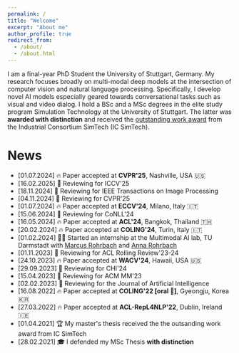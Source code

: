 ```yaml
---
permalink: /
title: "Welcome"
excerpt: "About me"
author_profile: true
redirect_from: 
  - /about/
  - /about.html
---
```


I am a final-year PhD Student the University of Stuttgart, Germany. My research focuses broadly on multi-modal deep models at the intersection of computer vision and natural language processing. Specifically, I develop novel AI models especially geared towards conversational tasks such as visual and video dialog.
I hold a BSc and a MSc degrees in the elite study program Simulation Technology at the University of Stuttgart. The latter was **awarded with distinction** and received the [outstanding work award](https://www.simtech.uni-stuttgart.de/press/IC-SimTech-honors-outstanding-theses-00001/) from the Industrial Consortium SimTech (IC SimTech).

News
======
* [01.07.2024] 🔥 Paper accepted at **CVPR'25**, Nashville, USA 🇺🇸
* [16.02.2025] 📜 Reviewing for ICCV'25
* [18.11.2024] 📜 Reviewing for IEEE Transactions on Image Processing
* [04.11.2024] 📜 Reviewing for CVPR'25
* [01.07.2024] 🔥 Paper accepted at **ECCV'24**, Milano, Italy 🇮🇹
* [15.06.2024] 📜 Reviewing for CoNLL'24
* [16.05.2024] 🔥 Paper accepted at **ACL'24**, Bangkok, Thailand 🇹🇭
* [20.02.2024] 🔥 Paper accepted at **COLING'24**, Turin, Italy 🇮🇹
* [01.02.2024] 🧑‍💻 Started an internship at the Multimodal AI lab, TU Darmstadt with [Marcus Rohrbach](https://scholar.google.ca/citations?user=3kDtybgAAAAJ&hl=en) and [Anna Rohrbach](https://scholar.google.ca/citations?hl=en&user=GHpxNQIAAAAJ)
* [01.11.2023] 📜 Reviewing for ACL Rolling Review'23-24
* [24.10.2023] 🔥 Paper accepted at **WACV'24**, Hawaii, USA 🇺🇸
* [29.09.2023] 📜 Reviewing for CHI'24
* [15.04.2023] 📜 Reviewing for ACM MM'23
* [02.02.2023] 📜 Reviewing for the Journal of Artificial Intelligence
* [16.08.2022] 🔥 Paper accepted at **COLING'22 [oral 📣]**, Gyeongju, Korea 🇰🇷
* [27.03.2022] 🔥 Paper accepted at **ACL-RepL4NLP'22**, Dublin, Ireland 🇮🇪
* [01.04.2021] 🏆 My master's thesis received the the outsanding work award from IC SimTech
* [28.02.2021] 🎓 I defended my MSc Thesis **with distinction**
